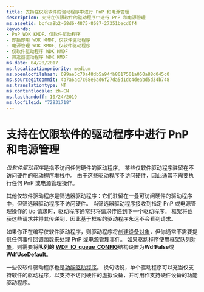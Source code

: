 ```yaml
---
title: 支持在仅限软件的驱动程序中进行 PnP 和电源管理
description: 支持在仅限软件的驱动程序中进行 PnP 和电源管理
ms.assetid: bcfca8b2-68d6-4875-8687-27351becd6f4
keywords:
- PnP WDK KMDF、仅软件驱动程序
- 即插即用 WDK KMDF、仅软件驱动程序
- 电源管理 WDK KMDF、仅软件驱动程序
- 仅软件驱动程序 WDK KMDF
- 筛选器驱动程序 WDK KMDF
ms.date: 04/20/2017
ms.localizationpriority: medium
ms.openlocfilehash: 699ae5c70a48db5a94fb8017501a050a88d045c0
ms.sourcegitcommit: 4b7a6ac7c68e6ad6f27da5d1dc4deabd5d34b748
ms.translationtype: MT
ms.contentlocale: zh-CN
ms.lasthandoff: 10/24/2019
ms.locfileid: "72831718"
---
```

# <a name="supporting-pnp-and-power-management-in-software-only-drivers"></a>支持在仅限软件的驱动程序中进行 PnP 和电源管理


*仅软件驱动程序*是指不访问任何硬件的驱动程序。 某些仅软件驱动程序驻留在不访问硬件的驱动程序堆栈中。 由于这些驱动程序不访问硬件，因此通常不需要执行任何 PnP 或电源管理操作。

其他仅软件驱动程序是筛选器驱动程序：它们驻留在一叠可访问硬件的驱动程序中，但筛选器驱动程序不访问硬件。 当筛选器驱动程序接收到指定 PnP 或电源管理操作的 i/o 请求时，驱动程序通常只将请求传递到下一个驱动程序。 框架将截获这些请求并将其传递到，因此基于框架的驱动程序永远不会看到请求。

如果你正在编写仅软件驱动程序，则驱动程序将[创建设备对象](creating-a-framework-device-object.md)，但你通常不需要提供任何事件回调函数来处理 PnP 或电源管理事件。 如果驱动程序使用[框架队列对象](framework-queue-objects.md)，则需要将**队列的** [**WDF\_IO\_queue\_CONFIG**](https://docs.microsoft.com/windows-hardware/drivers/ddi/wdfio/ns-wdfio-_wdf_io_queue_config)结构设置为**WdfFalse**或**WdfUseDefault**。

一些仅软件驱动程序也是[功能驱动程序](supporting-pnp-and-power-management-in-function-drivers.md)。 换句话说，单个驱动程序可以充当仅支持软件的驱动程序，以支持不访问硬件的虚拟设备，并可用作支持硬件设备的功能驱动程序。

 

 





